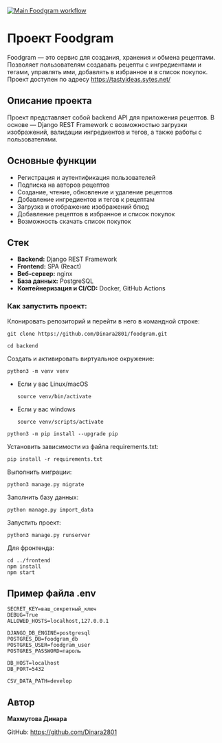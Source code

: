 [![Main Foodgram workflow](https://github.com/Dinara2801/foodgram/actions/workflows/main.yml/badge.svg)](https://github.com/Dinara2801/foodgram/actions/workflows/main.yml)

# Проект Foodgram

Foodgram — это сервис для создания, хранения и обмена рецептами. Позволяет пользователям создавать рецепты с ингредиентами и тегами, управлять ими, добавлять в избранное и в список покупок. Проект доступен по адресу https://tastyideas.sytes.net/

## Описание проекта

Проект представляет собой backend API для приложения рецептов. В основе — Django REST Framework с возможностью загрузки изображений, валидации ингредиентов и тегов, а также работы с пользователями.


## Основные функции
- Регистрация и аутентификация пользователей
- Подписка на авторов рецептов
- Создание, чтение, обновление и удаление рецептов
- Добавление ингредиентов и тегов к рецептам
- Загрузка и отображение изображений блюд
- Добавление рецептов в избранное и список покупок
- Возможность скачать список покупок

## Стек
- **Backend:** Django REST Framework
- **Frontend:** SPA (React)
- **Веб-сервер:** nginx
- **База данных:** PostgreSQL
- **Контейнеризация и CI/CD:** Docker, GitHub Actions

### Как запустить проект:

Клонировать репозиторий и перейти в него в командной строке:

```
git clone https://github.com/Dinara2801/foodgram.git
```

```
cd backend
```

Cоздать и активировать виртуальное окружение:

```
python3 -m venv venv
```

* Если у вас Linux/macOS

    ```
    source venv/bin/activate
    ```

* Если у вас windows

    ```
    source venv/scripts/activate
    ```

```
python3 -m pip install --upgrade pip
```

Установить зависимости из файла requirements.txt:

```
pip install -r requirements.txt
```

Выполнить миграции:

```
python3 manage.py migrate
```

Заполнить базу данных: 
 
``` 
python manage.py import_data 
``` 

Запустить проект:

```
python3 manage.py runserver
```

Для фронтенда:

```
cd ../frontend
npm install
npm start
```

## Пример файла .env

```
SECRET_KEY=ваш_секретный_ключ
DEBUG=True
ALLOWED_HOSTS=localhost,127.0.0.1

DJANGO_DB_ENGINE=postgresql
POSTGRES_DB=foodgram_db
POSTGRES_USER=foodgram_user
POSTGRES_PASSWORD=пароль

DB_HOST=localhost
DB_PORT=5432

CSV_DATA_PATH=develop
```

## Автор

**Махмутова Динара**

GitHub: https://github.com/Dinara2801